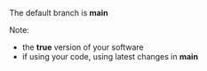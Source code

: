The default branch is **main**

Note:
- the **true** version of your software
- if using your code, using latest changes in **main**
